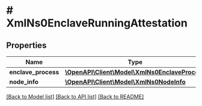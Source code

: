 # # XmlNs0EnclaveRunningAttestation

## Properties

Name | Type | Description | Notes
------------ | ------------- | ------------- | -------------
**enclave_process** | [**\OpenAPI\Client\Model\XmlNs0EnclaveProcess**](XmlNs0EnclaveProcess.md) |  | [optional]
**node_info** | [**\OpenAPI\Client\Model\XmlNs0NodeInfo**](XmlNs0NodeInfo.md) |  | [optional]

[[Back to Model list]](../../README.md#models) [[Back to API list]](../../README.md#endpoints) [[Back to README]](../../README.md)
